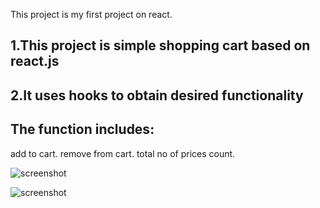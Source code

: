 This project is my first project on react.

## 1.This project is simple shopping cart based on react.js
## 2.It uses hooks to obtain desired functionality

## The function includes:
add to cart.
remove from cart.
total no of prices count.


![screenshot](https://github.com/kandelsanjay1111/shopping-cart_react/blob/main/public/images/Screenshot%20(2).png)

![screenshot](https://github.com/kandelsanjay1111/shopping-cart_react/blob/main/public/images/Screenshot%20(3).png)

